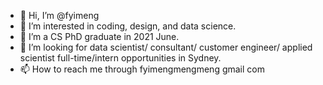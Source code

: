 - 👋 Hi, I’m @fyimeng
- 👀 I’m interested in coding, design, and data science.
- 🌱 I’m a CS PhD graduate in 2021 June.
- 💞️ I’m looking for data scientist/ consultant/ customer engineer/ applied scientist full-time/intern opportunities in Sydney.
- 📫 How to reach me through fyimengmengmeng  gmail com 

<!---
fyimeng/fyimeng is a ✨ special ✨ repository because its `README.md` (this file) appears on your GitHub profile.
You can click the Preview link to take a look at your changes.
--->
